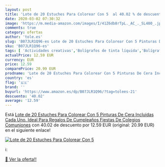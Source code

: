 ```yaml
---
layout: post
title: 'Lote de 20 Estuches Para Colorear Con 5  al 40.02 % de descuento'
date: 2020-03-02 07:30:32
image: 'https://m.media-amazon.com/images/I/41Z6db8rTpL._AC_._SL400_.jpg'
comments: true
category: ofertas
author: 'tole.es'
slug: 'B07JLR1Q96-es Lote de 20 Estuches Para Colorear Con 5 Pinturas De Cera...'
sku: 'B07JLR1Q96-es'
tags: [ 'Actividades creativas','Bolígrafos de tinta líquida','Bolígrafos y recambios','Bolígrafos, lápices y útiles de escritura','Juguetes','Juguetes y juegos','Material de educación infantil','Material de escritura y dibujo para niños','Material escolar y educativo','Mosaicos para niños','Oficina y papelería','Pinturas','Rotuladores de colores para niños','Témperas y pinturas para murales','colorear', ]
actualPrice: 12.59 EUR
currency: EUR
price: 12.59
comparePrice: 20.99 EUR
prodname: 'Lote de 20 Estuches Para Colorear Con 5 Pinturas De Cera Incluidas Cada Uno. Ideal Para Regalos De Cumpleaños  Fiestas De Colegios  Comuniones'
country: 'es'
flag: '🇪🇸'
brand: ''
buyurl: 'https://www.amazon.es/dp/B07JLR1Q96/?tag=tolees-21'
descuento: '40.02'
average: '12.59'
---
```


Está [Lote de 20 Estuches Para Colorear Con 5 Pinturas De Cera Incluidas Cada Uno. Ideal Para Regalos De Cumpleaños  Fiestas De Colegios  Comuniones](https://www.amazon.es/dp/B07JLR1Q96/?tag=tolees-21) con 40.02 de descuento por 12.59 EUR (original: 20.99 EUR) en el siguiente enlace!

[![Lote de 20 Estuches Para Colorear Con 5 ](https://m.media-amazon.com/images/I/41Z6db8rTpL._AC_._SL400_.jpg)](https://www.amazon.es/dp/B07JLR1Q96/?tag=tolees-21)

ℹ️:


[🛒 Ver la oferta!!](https://www.amazon.es/dp/B07JLR1Q96/?tag=tolees-21)
